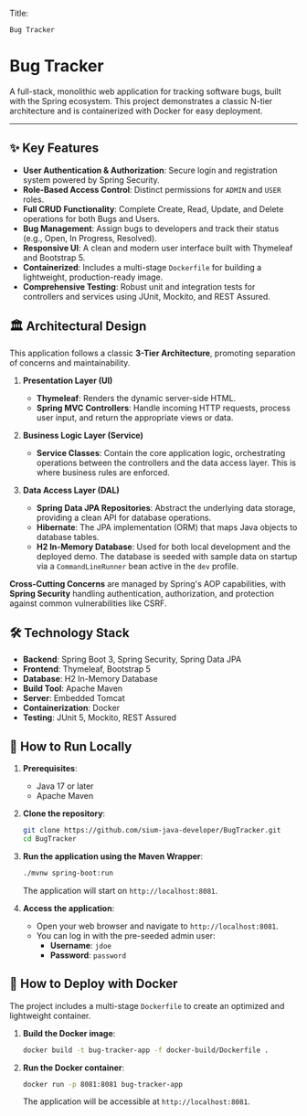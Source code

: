 Title:
    
    Bug Tracker
# Bug Tracker

A full-stack, monolithic web application for tracking software bugs, built with the Spring ecosystem. This project demonstrates a classic N-tier architecture and is containerized with Docker for easy deployment.

---

## ✨ Key Features

- **User Authentication & Authorization**: Secure login and registration system powered by Spring Security.
- **Role-Based Access Control**: Distinct permissions for `ADMIN` and `USER` roles.
- **Full CRUD Functionality**: Complete Create, Read, Update, and Delete operations for both Bugs and Users.
- **Bug Management**: Assign bugs to developers and track their status (e.g., Open, In Progress, Resolved).
- **Responsive UI**: A clean and modern user interface built with Thymeleaf and Bootstrap 5.
- **Containerized**: Includes a multi-stage `Dockerfile` for building a lightweight, production-ready image.
- **Comprehensive Testing**: Robust unit and integration tests for controllers and services using JUnit, Mockito, and REST Assured.

## 🏛️ Architectural Design

This application follows a classic **3-Tier Architecture**, promoting separation of concerns and maintainability.

1.  **Presentation Layer (UI)**
    -   **Thymeleaf**: Renders the dynamic server-side HTML.
    -   **Spring MVC Controllers**: Handle incoming HTTP requests, process user input, and return the appropriate views or data.

2.  **Business Logic Layer (Service)**
    -   **Service Classes**: Contain the core application logic, orchestrating operations between the controllers and the data access layer. This is where business rules are enforced.

3.  **Data Access Layer (DAL)**
    -   **Spring Data JPA Repositories**: Abstract the underlying data storage, providing a clean API for database operations.
    -   **Hibernate**: The JPA implementation (ORM) that maps Java objects to database tables.
    -   **H2 In-Memory Database**: Used for both local development and the deployed demo. The database is seeded with sample data on startup via a `CommandLineRunner` bean active in the `dev` profile.

**Cross-Cutting Concerns** are managed by Spring's AOP capabilities, with **Spring Security** handling authentication, authorization, and protection against common vulnerabilities like CSRF.

## 🛠️ Technology Stack

- **Backend**: Spring Boot 3, Spring Security, Spring Data JPA
- **Frontend**: Thymeleaf, Bootstrap 5
- **Database**: H2 In-Memory Database
- **Build Tool**: Apache Maven
- **Server**: Embedded Tomcat
- **Containerization**: Docker
- **Testing**: JUnit 5, Mockito, REST Assured

## 🚀 How to Run Locally

1.  **Prerequisites**:
    - Java 17 or later
    - Apache Maven

2.  **Clone the repository**:
    ```bash
    git clone https://github.com/sium-java-developer/BugTracker.git
    cd BugTracker
    ```

3.  **Run the application using the Maven Wrapper**:
    ```bash
    ./mvnw spring-boot:run
    ```
    The application will start on `http://localhost:8081`.

4.  **Access the application**:
    - Open your web browser and navigate to `http://localhost:8081`.
    - You can log in with the pre-seeded admin user:
      - **Username**: `jdoe`
      - **Password**: `password`
 
## 🐳 How to Deploy with Docker

The project includes a multi-stage `Dockerfile` to create an optimized and lightweight container.

1.  **Build the Docker image**:
    ```bash
    docker build -t bug-tracker-app -f docker-build/Dockerfile .
    ```

2.  **Run the Docker container**:
    ```bash
    docker run -p 8081:8081 bug-tracker-app
    ```
    The application will be accessible at `http://localhost:8081`.
